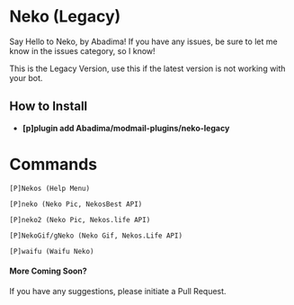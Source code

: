 # Neko (Legacy)

Say Hello to Neko, by Abadima! If you have any issues, be sure to let me know in the issues category, so I know!

This is the Legacy Version, use this if the latest version is not working with your bot.

## How to Install
+ **[p]plugin add Abadima/modmail-plugins/neko-legacy**

# Commands

```
[P]Nekos (Help Menu)

[P]neko (Neko Pic, NekosBest API)

[P]neko2 (Neko Pic, Nekos.life API)

[P]NekoGif/gNeko (Neko Gif, Nekos.Life API)

[P]waifu (Waifu Neko)
```

#### More Coming Soon?

If you have any suggestions, please initiate a Pull Request.
